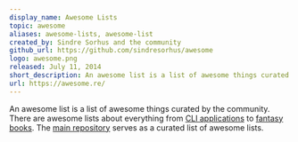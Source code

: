 ```yaml
---
display_name: Awesome Lists
topic: awesome
aliases: awesome-lists, awesome-list
created_by: Sindre Sorhus and the community
github_url: https://github.com/sindresorhus/awesome
logo: awesome.png
released: July 11, 2014
short_description: An awesome list is a list of awesome things curated by the community.
url: https://awesome.re/
---
```

An awesome list is a list of awesome things curated by the community. There are awesome lists about everything from [CLI applications](https://github.com/agarrharr/awesome-cli-apps) to [fantasy books](https://github.com/RichardLitt/awesome-fantasy). The [main repository](https://github.com/sindresorhus/awesome) serves as a curated list of awesome lists.

